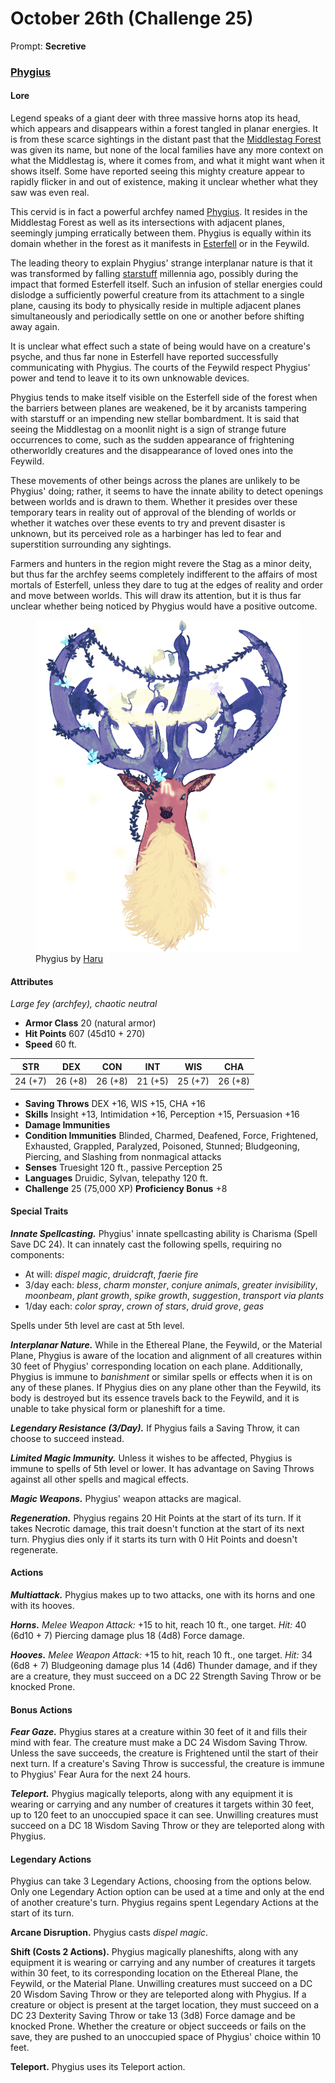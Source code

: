 # October 26th (Challenge 25)

Prompt: **Secretive**

### [Phygius](https://github.com/mpanighetti/dnd5e-monsters/blob/main/fey/phygius.md)

#### Lore

Legend speaks of a giant deer with three massive horns atop its head, which appears and disappears within a forest tangled in planar energies. It is from these scarce sightings in the distant past that the [Middlestag Forest](https://github.com/mpanighetti/dnd5e-mote/blob/main/mote/esterfell/lenya/middlestag-forest.md) was given its name, but none of the local families have any more context on what the Middlestag is, where it comes from, and what it might want when it shows itself. Some have reported seeing this mighty creature appear to rapidly flicker in and out of existence, making it unclear whether what they saw was even real.

This cervid is in fact a powerful archfey named [Phygius](https://github.com/mpanighetti/dnd5e-mote/blob/main/pantheon/phygius.md). It resides in the Middlestag Forest as well as its intersections with adjacent planes, seemingly jumping erratically between them. Phygius is equally within its domain whether in the forest as it manifests in [Esterfell](https://github.com/mpanighetti/dnd5e-mote/blob/main/mote/esterfell/esterfell.md) or in the Feywild.

The leading theory to explain Phygius' strange interplanar nature is that it was transformed by falling [starstuff](https://github.com/mpanighetti/dnd5e-mote/blob/main/artifacts/starstuff.md) millennia ago, possibly during the impact that formed Esterfell itself. Such an infusion of stellar energies could dislodge a sufficiently powerful creature from its attachment to a single plane, causing its body to physically reside in multiple adjacent planes simultaneously and periodically settle on one or another before shifting away again.

It is unclear what effect such a state of being would have on a creature's psyche, and thus far none in Esterfell have reported successfully communicating with Phygius. The courts of the Feywild respect Phygius' power and tend to leave it to its own unknowable devices.

Phygius tends to make itself visible on the Esterfell side of the forest when the barriers between planes are weakened, be it by arcanists tampering with starstuff or an impending new stellar bombardment. It is said that seeing the Middlestag on a moonlit night is a sign of strange future occurrences to come, such as the sudden appearance of frightening otherworldly creatures and the disappearance of loved ones into the Feywild.

These movements of other beings across the planes are unlikely to be Phygius' doing; rather, it seems to have the innate ability to detect openings between worlds and is drawn to them. Whether it presides over these temporary tears in reality out of approval of the blending of worlds or whether it watches over these events to try and prevent disaster is unknown, but its perceived role as a harbinger has led to fear and superstition surrounding any sightings.

Farmers and hunters in the region might revere the Stag as a minor deity, but thus far the archfey seems completely indifferent to the affairs of most mortals of Esterfell, unless they dare to tug at the edges of reality and order and move between worlds. This will draw its attention, but it is thus far unclear whether being noticed by Phygius would have a positive outcome.

<figure>
  <img src="https://github.com/mpanighetti/dnd5e-monsters/raw/main/fey/phygius-haru.png" alt="Drawing of Phygius, depicting a stag with three antlers draped in vines and flowers, its forehead emblazoned with an arcane mark, surrounded by ethereal sparkling lights." />
  <figcaption>Phygius by <a href="https://twitter.com/200dollarHaru">Haru</a></figcaption>
</figure>

#### Attributes

_Large fey (archfey), chaotic neutral_

- **Armor Class** 20 (natural armor)
- **Hit Points** 607 (45d10 + 270)
- **Speed** 60 ft.

|  STR  |  DEX  |  CON  |  INT  |  WIS  |  CHA  |
|:-----:|:-----:|:-----:|:-----:|:-----:|:-----:|
|24 (+7)|26 (+8)|26 (+8)|21 (+5)|25 (+7)|26 (+8)|

- **Saving Throws** DEX +16, WIS +15, CHA +16
- **Skills** Insight +13, Intimidation +16, Perception +15, Persuasion +16
- **Damage Immunities**
- **Condition Immunities** Blinded, Charmed, Deafened, Force, Frightened, Exhausted, Grappled, Paralyzed, Poisoned, Stunned; Bludgeoning, Piercing, and Slashing from nonmagical attacks
- **Senses** Truesight 120 ft., passive Perception 25
- **Languages** Druidic, Sylvan, telepathy 120 ft.
- **Challenge** 25 (75,000 XP) **Proficiency Bonus** +8

#### Special Traits

_**Innate Spellcasting.**_ Phygius' innate spellcasting ability is Charisma (Spell Save DC 24). It can innately cast the following spells, requiring no components:

- At will: _dispel magic_, _druidcraft_, _faerie fire_
- 3/day each: _bless_, _charm monster_, _conjure animals_, _greater invisibility_, _moonbeam_, _plant growth_, _spike growth_, _suggestion_, _transport via plants_
- 1/day each: _color spray_, _crown of stars_, _druid grove_, _geas_

Spells under 5th level are cast at 5th level.

_**Interplanar Nature.**_ While in the Ethereal Plane, the Feywild, or the Material Plane, Phygius is aware of the location and alignment of all creatures within 30 feet of Phygius' corresponding location on each plane. Additionally, Phygius is immune to _banishment_ or similar spells or effects when it is on any of these planes. If Phygius dies on any plane other than the Feywild, its body is destroyed but its essence travels back to the Feywild, and it is unable to take physical form or planeshift for a time.

_**Legendary Resistance (3/Day).**_ If Phygius fails a Saving Throw, it can choose to succeed instead.

_**Limited Magic Immunity.**_ Unless it wishes to be affected, Phygius is immune to spells of 5th level or lower. It has advantage on Saving Throws against all other spells and magical effects.

_**Magic Weapons.**_ Phygius' weapon attacks are magical.

_**Regeneration.**_ Phygius regains 20 Hit Points at the start of its turn. If it takes Necrotic damage, this trait doesn't function at the start of its next turn. Phygius dies only if it starts its turn with 0 Hit Points and doesn't regenerate.

#### Actions

_**Multiattack.**_ Phygius makes up to two attacks, one with its horns and one with its hooves.

_**Horns.**_ _Melee Weapon Attack:_ +15 to hit, reach 10 ft., one target. _Hit:_ 40 (6d10 + 7) Piercing damage plus 18 (4d8) Force damage.

_**Hooves.**_ _Melee Weapon Attack:_ +15 to hit, reach 10 ft., one target. _Hit:_ 34 (6d8 + 7) Bludgeoning damage plus 14 (4d6) Thunder damage, and if they are a creature, they must succeed on a DC 22 Strength Saving Throw or be knocked Prone.

#### Bonus Actions

_**Fear Gaze.**_ Phygius stares at a creature within 30 feet of it and fills their mind with fear. The creature must make a DC 24 Wisdom Saving Throw. Unless the save succeeds, the creature is Frightened until the start of their next turn. If a creature's Saving Throw is successful, the creature is immune to Phygius' Fear Aura for the next 24 hours.

_**Teleport.**_ Phygius magically teleports, along with any equipment it is wearing or carrying and any number of creatures it targets within 30 feet, up to 120 feet to an unoccupied space it can see. Unwilling creatures must succeed on a DC 18 Wisdom Saving Throw or they are teleported along with Phygius.

#### Legendary Actions

Phygius can take 3 Legendary Actions, choosing from the options below. Only one Legendary Action option can be used at a time and only at the end of another creature's turn. Phygius regains spent Legendary Actions at the start of its turn.

**Arcane Disruption.** Phygius casts _dispel magic_.

**Shift (Costs 2 Actions).** Phygius magically planeshifts, along with any equipment it is wearing or carrying and any number of creatures it targets within 30 feet, to its corresponding location on the Ethereal Plane, the Feywild, or the Material Plane. Unwilling creatures must succeed on a DC 20 Wisdom Saving Throw or they are teleported along with Phygius. If a creature or object is present at the target location, they must succeed on a DC 23 Dexterity Saving Throw or take 13 (3d8) Force damage and be knocked Prone. Whether the creature or object succeeds or fails on the save, they are pushed to an unoccupied space of Phygius' choice within 10 feet.

**Teleport.** Phygius uses its Teleport action.

